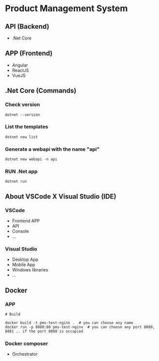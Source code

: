 # Product Management System

## API (Backend)

- .Net Core


## APP (Frontend)

- Angular
- ReactJS
- VueJS

## .Net Core (Commands)

### Check version
```shell
dotnet --version
```

### List the templates
```shell
dotnet new list
```

### Generate a webapi with the name "api"
```shell
dotnet new webapi -n api
```

### RUN .Net app
```shell
dotnet run
```

## About VSCode X Visual Studio (IDE)

### VSCode
- Frontend APP
- API
- Console
- ...


### Visual Studio 
- Desktop App
- Mobile App
- Windows libraries 
- ...


## Docker 

### APP
```shell
# Build

docker build -t pms-test-nginx .  # you can choose any name
docker run -p 8080:80 pms-test-nginx  # you can choose any port 8080, 8081 .. if the port 8080 is occupied

```

### Docker composer

- Orchestrator 